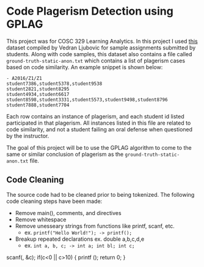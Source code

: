 # Code Plagerism Detection using GPLAG 

This project was for COSC 329 Learning Analytics. In this project I used [this](https://ieee-dataport.org/open-access/programming-homework-dataset-plagiarism-detection) dataset compiled by Vedran Ljubovic for sample assignments submitted by students. Along with code samples, this dataset also contains a file called `ground-truth-static-anon.txt` which contains a list of plagerism cases based on code similarity. An example snippet is shown below:

```
- A2016/Z1/Z1
student7386,student5378,student9538
student2821,student8295
student4934,student6617
student8598,student3331,student5573,student9498,student8796
student7888,student7704
```

Each row contains an instance of plagerism, and each student id listed participated in that plagerism. All instances listed in this file are related to code similarity, and not a student failing an oral defense when questioned by the instructor.

The goal of this project will be to use the GPLAG algorithm to come to the same or similar conclusion of plagerism as the `ground-truth-static-anon.txt` file.

## Code Cleaning
The source code had to be cleaned prior to being tokenized. The following code cleaning steps have been made:

- Remove main(), comments, and directives
- Remove whitespace
- Remove unesseary strings from functions like printf, scanf, etc.
    - ex. `printf("Hello World!"); -> printf();`
- Breakup repeated declarations ex. double a,b,c,d,e
    - ex. `int a, b, c; -> int a; int bl; int c;`

scanf(, &c); if(c<0 || c>10) { printf (); return 0; }